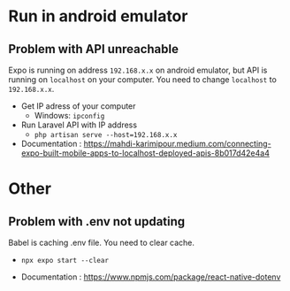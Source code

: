 # Run in android emulator

## Problem with API unreachable

Expo is running on address `192.168.x.x` on android emulator, but API is running on `localhost` on your computer. You need to change `localhost` to `192.168.x.x`.

- Get IP adress of your computer
  - Windows: `ipconfig`
- Run Laravel API with IP address
  - `php artisan serve --host=192.168.x.x`
- Documentation : https://mahdi-karimipour.medium.com/connecting-expo-built-mobile-apps-to-localhost-deployed-apis-8b017d42e4a4

# Other

## Problem with .env not updating

Babel is caching .env file. You need to clear cache.

- `npx expo start --clear`

- Documentation : https://www.npmjs.com/package/react-native-dotenv
